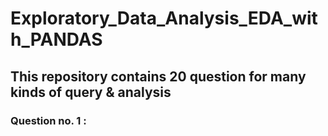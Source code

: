 # Exploratory_Data_Analysis_EDA_with_PANDAS
## This repository contains 20 question for many kinds of query & analysis
### Question no. 1 : 
